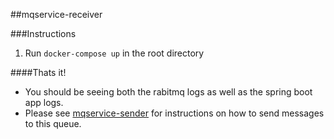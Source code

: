 ##mqservice-receiver

###Instructions 

1. Run ``docker-compose up`` in the root directory

####Thats it!

- You should be seeing both the rabitmq logs as well as the spring boot app logs.
- Please see [mqservice-sender](https://github.com/Nicolaas0411/mqservice-sender) for instructions on how to send messages to this queue.